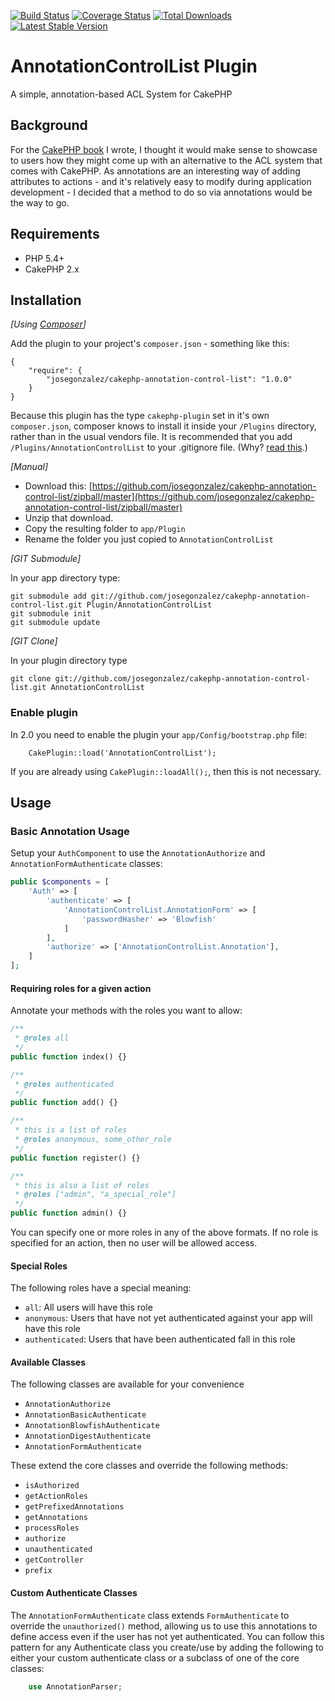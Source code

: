 [![Build Status](https://travis-ci.org/josegonzalez/cakephp-annotation-control-list.svg?branch=master)](https://travis-ci.org/josegonzalez/cakephp-annotation-control-list) [![Coverage Status](https://img.shields.io/coveralls/josegonzalez/cakephp-annotation-control-list.svg)](https://coveralls.io/r/josegonzalez/cakephp-annotation-control-list?branch=master) [![Total Downloads](https://poser.pugx.org/josegonzalez/cakephp-annotation-control-list/downloads.svg)](https://packagist.org/packages/josegonzalez/cakephp-annotation-control-list) [![Latest Stable Version](https://poser.pugx.org/josegonzalez/cakephp-annotation-control-list/v/stable.svg)](https://packagist.org/packages/josegonzalez/cakephp-annotation-control-list)

# AnnotationControlList Plugin

A simple, annotation-based ACL System for CakePHP

## Background

For the [CakePHP book](http://josediazgonzalez.com/cakephp-book/) I wrote, I thought it would make sense to showcase to users how they might come up with an alternative to the ACL system that comes with CakePHP. As annotations are an interesting way of adding attributes to actions - and it's relatively easy to modify during application development - I decided that a method to do so via annotations would be the way to go.

## Requirements

* PHP 5.4+
* CakePHP 2.x

## Installation

_[Using [Composer](http://getcomposer.org/)]_

Add the plugin to your project's `composer.json` - something like this:

	{
		"require": {
			"josegonzalez/cakephp-annotation-control-list": "1.0.0"
		}
	}

Because this plugin has the type `cakephp-plugin` set in it's own `composer.json`, composer knows to install it inside your `/Plugins` directory, rather than in the usual vendors file. It is recommended that you add `/Plugins/AnnotationControlList` to your .gitignore file. (Why? [read this](http://getcomposer.org/doc/faqs/should-i-commit-the-dependencies-in-my-vendor-directory.md).)

_[Manual]_

* Download this: [https://github.com/josegonzalez/cakephp-annotation-control-list/zipball/master](https://github.com/josegonzalez/cakephp-annotation-control-list/zipball/master)
* Unzip that download.
* Copy the resulting folder to `app/Plugin`
* Rename the folder you just copied to `AnnotationControlList`

_[GIT Submodule]_

In your app directory type:

	git submodule add git://github.com/josegonzalez/cakephp-annotation-control-list.git Plugin/AnnotationControlList
	git submodule init
	git submodule update

_[GIT Clone]_

In your plugin directory type

	git clone git://github.com/josegonzalez/cakephp-annotation-control-list.git AnnotationControlList

### Enable plugin

In 2.0 you need to enable the plugin your `app/Config/bootstrap.php` file:

		CakePlugin::load('AnnotationControlList');

If you are already using `CakePlugin::loadAll();`, then this is not necessary.

## Usage

### Basic Annotation Usage

Setup your `AuthComponent` to use the `AnnotationAuthorize` and `AnnotationFormAuthenticate` classes:

```php
public $components = [
	'Auth' => [
		'authenticate' => [
			'AnnotationControlList.AnnotationForm' => [
				'passwordHasher' => 'Blowfish'
			]
		],
		'authorize' => ['AnnotationControlList.Annotation'],
	]
];
```

#### Requiring roles for a given action

Annotate your methods with the roles you want to allow:

```php
/**
 * @roles all
 */
public function index() {}

/**
 * @roles authenticated
 */
public function add() {}

/**
 * this is a list of roles
 * @roles anonymous, some_other_role
 */
public function register() {}

/**
 * this is also a list of roles
 * @roles ["admin", "a_special_role"]
 */
public function admin() {}
```

You can specify one or more roles in any of the above formats. If no role is specified for an action, then no user will be allowed access.

#### Special Roles

The following roles have a special meaning:

- `all`: All users will have this role
- `anonymous`: Users that have not yet authenticated against your app will have this role
- `authenticated`: Users that have been authenticated fall in this role

#### Available Classes

The following classes are available for your convenience

- `AnnotationAuthorize`
- `AnnotationBasicAuthenticate`
- `AnnotationBlowfishAuthenticate`
- `AnnotationDigestAuthenticate`
- `AnnotationFormAuthenticate`

These extend the core classes and override the following methods:

- `isAuthorized`
- `getActionRoles`
- `getPrefixedAnnotations`
- `getAnnotations`
- `processRoles`
- `authorize`
- `unauthenticated`
- `getController`
- `prefix`

#### Custom Authenticate Classes

The `AnnotationFormAuthenticate` class extends `FormAuthenticate` to override the `unauthorized()` method, allowing us to use this annotations to define access even if the user has not yet authenticated. You can follow this pattern for any Authenticate class you create/use by adding the following to either your custom authenticate class or a subclass of one of the core classes:

```php
	use AnnotationParser;
```
